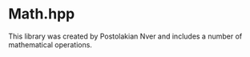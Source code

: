 # Math.hpp
This library was created by Postolakian Nver and includes a number of mathematical operations.

